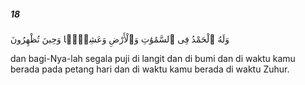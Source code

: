 ##### 18

<span class="ayah">وَلَهُ ٱلْحَمْدُ فِى ٱلسَّمَٰوَٰتِ وَٱلْأَرْضِ وَعَشِيًّۭا وَحِينَ تُظْهِرُونَ</span>

<span class="ayah_translation">dan bagi-Nya-lah segala puji di langit dan di bumi dan di waktu kamu berada pada petang hari dan di waktu kamu berada di waktu Zuhur.</span>
